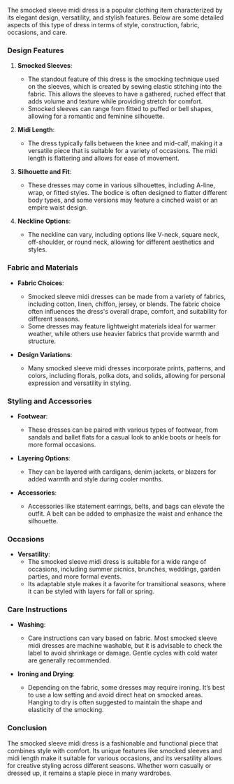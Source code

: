 The smocked sleeve midi dress is a popular clothing item characterized by its elegant design, versatility, and stylish features. Below are some detailed aspects of this type of dress in terms of style, construction, fabric, occasions, and care.

### Design Features

1. **Smocked Sleeves**: 
   - The standout feature of this dress is the smocking technique used on the sleeves, which is created by sewing elastic stitching into the fabric. This allows the sleeves to have a gathered, ruched effect that adds volume and texture while providing stretch for comfort.
   - Smocked sleeves can range from fitted to puffed or bell shapes, allowing for a romantic and feminine silhouette.

2. **Midi Length**: 
   - The dress typically falls between the knee and mid-calf, making it a versatile piece that is suitable for a variety of occasions. The midi length is flattering and allows for ease of movement.

3. **Silhouette and Fit**: 
   - These dresses may come in various silhouettes, including A-line, wrap, or fitted styles. The bodice is often designed to flatter different body types, and some versions may feature a cinched waist or an empire waist design.

4. **Neckline Options**: 
   - The neckline can vary, including options like V-neck, square neck, off-shoulder, or round neck, allowing for different aesthetics and styles.

### Fabric and Materials

- **Fabric Choices**: 
   - Smocked sleeve midi dresses can be made from a variety of fabrics, including cotton, linen, chiffon, jersey, or blends. The fabric choice often influences the dress's overall drape, comfort, and suitability for different seasons.
   - Some dresses may feature lightweight materials ideal for warmer weather, while others use heavier fabrics that provide warmth and structure.

- **Design Variations**: 
   - Many smocked sleeve midi dresses incorporate prints, patterns, and colors, including florals, polka dots, and solids, allowing for personal expression and versatility in styling.

### Styling and Accessories

- **Footwear**: 
   - These dresses can be paired with various types of footwear, from sandals and ballet flats for a casual look to ankle boots or heels for more formal occasions.
  
- **Layering Options**: 
   - They can be layered with cardigans, denim jackets, or blazers for added warmth and style during cooler months.

- **Accessories**: 
   - Accessories like statement earrings, belts, and bags can elevate the outfit. A belt can be added to emphasize the waist and enhance the silhouette.

### Occasions

- **Versatility**: 
   - The smocked sleeve midi dress is suitable for a wide range of occasions, including summer picnics, brunches, weddings, garden parties, and more formal events.
   - Its adaptable style makes it a favorite for transitional seasons, where it can be styled with layers for fall or spring.

### Care Instructions

- **Washing**: 
   - Care instructions can vary based on fabric. Most smocked sleeve midi dresses are machine washable, but it is advisable to check the label to avoid shrinkage or damage. Gentle cycles with cold water are generally recommended.

- **Ironing and Drying**: 
   - Depending on the fabric, some dresses may require ironing. It’s best to use a low setting and avoid direct heat on smocked areas. Hanging to dry is often suggested to maintain the shape and elasticity of the smocking.

### Conclusion

The smocked sleeve midi dress is a fashionable and functional piece that combines style with comfort. Its unique features like smocked sleeves and midi length make it suitable for various occasions, and its versatility allows for creative styling across different seasons. Whether worn casually or dressed up, it remains a staple piece in many wardrobes.